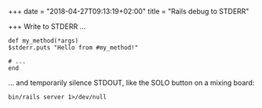 +++
date = "2018-04-27T09:13:19+02:00"
title = "Rails debug to STDERR"

+++
Write to STDERR ...

<!--more-->

    def my_method(*args)
    $stderr.puts "Hello from #my_method!"
    
    # ...
    end
    
    

… and temporarily silence STDOUT, like the SOLO button on a mixing board:

    bin/rails server 1>/dev/null